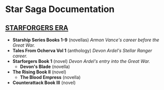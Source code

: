 # Star Saga Documentation

## [STARFORGERS ERA](starforgers_era.md)

+ **Starship Series Books 1-9** (novellas) *Armon Vance's career before the Great War.*
+ **Tales From Ocherva Vol 1** (anthology) *Devon Ardel's Stellar Ranger career.*
+ **Starforgers Book 1** (novel) *Devon Ardel's entry into the Great War.*
 	- **Devon's Blade** (novella)
+ **The Rising Book II** (novel)
 	- **The Blood Empress** (novella)
+ **Counterattack Book III** (novel)
